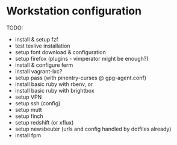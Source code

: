 Workstation configuration
=========================

TODO:

* install & setup fzf 
* test texlive installation  
* setup font download & configuration  
* setup firefox (plugins - vimperator might be enough?)  
* install & configure ferm  
* install vagrant-lxc?  
* setup pass (with pinentry-curses @ gpg-agent.conf)  
* install basic ruby with rbenv, or  
* install basic ruby with brightbox  
* setup VPN  
* setup ssh (config)  
* setup mutt  
* setup finch  
* setup redshift (or xflux)  
* setup newsbeuter (urls and config handled by dotfiles already)  
* install fpm  
